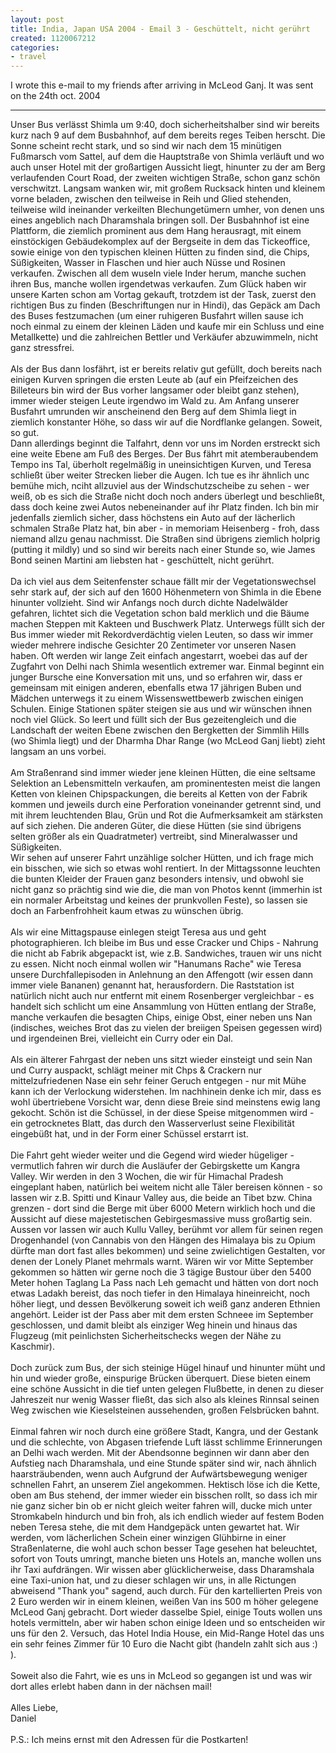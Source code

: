 ```yaml
---
layout: post
title: India, Japan USA 2004 - Email 3 - Geschüttelt, nicht gerührt
created: 1120067212
categories:
- travel
---
```

<p>I wrote this e-mail to my friends after arriving in McLeod Ganj. It was sent on the 24th oct. 2004</p> <hr />Unser Bus verl&auml;sst Shimla um 9:40, doch sicherheitshalber sind wir bereits kurz nach 9 auf dem Busbahnhof, auf dem bereits reges Teiben herscht. Die Sonne scheint recht stark, und so sind wir nach dem 15 min&uuml;tigen Fu&szlig;marsch vom Sattel, auf dem die Hauptstra&szlig;e von Shimla verl&auml;uft und wo auch unser Hotel mit der gro&szlig;artigen Aussicht liegt, hinunter zu der am Berg verlaufenden Court Road, der zweiten wichtigen Stra&szlig;e, schon ganz sch&ouml;n verschwitzt. Langsam wanken wir, mit gro&szlig;em Rucksack hinten und kleinem vorne beladen, zwischen den teilweise in Reih und Glied stehenden, teilweise wild ineinander verkeilten Blechunget&uuml;mern umher, von denen uns eines angeblich nach Dharamshala bringen soll. Der Busbahnhof ist eine Plattform, die ziemlich prominent aus dem Hang herausragt, mit einem einst&ouml;ckigen Geb&auml;udekomplex auf der Bergseite in dem das Tickeoffice, sowie einige von den typischen kleinen H&uuml;tten zu finden sind, die Chips, S&uuml;&szlig;igkeiten, Wasser in Flaschen und hier auch N&uuml;sse und Rosinen verkaufen. Zwischen all dem wuseln viele Inder herum, manche suchen ihren Bus, manche wollen irgendetwas verkaufen. Zum Gl&uuml;ck haben wir unsere Karten schon am Vortag gekauft, trotzdem ist der Task, zuerst den richtigen Bus zu finden (Beschriftungen nur in Hindi), das Gep&auml;ck am Dach des Buses festzumachen (um einer ruhigeren Busfahrt willen sause ich noch einmal zu einem der kleinen L&auml;den und kaufe mir ein Schluss und eine Metallkette) und die zahlreichen Bettler und Verk&auml;ufer abzuwimmeln, nicht ganz stressfrei. <br /> <br /> Als der Bus dann losf&auml;hrt, ist er bereits relativ gut gef&uuml;llt, doch bereits nach einigen Kurven springen die ersten Leute ab (auf ein Pfeifzeichen des Billeteurs bin wird der Bus vorher langsamer oder bleibt ganz stehen), immer wieder steigen Leute irgendwo im Wald zu. Am Anfang unserer Busfahrt umrunden wir anscheinend den Berg auf dem Shimla liegt in ziemlich konstanter H&ouml;he, so dass wir auf die Nordflanke gelangen. Soweit, so gut. <br /> Dann allerdings beginnt die Talfahrt, denn vor uns im Norden erstreckt sich eine weite Ebene am Fu&szlig; des Berges. Der Bus f&auml;hrt mit atemberaubendem Tempo ins Tal, &uuml;berholt regelm&auml;&szlig;ig in uneinsichtigen Kurven, und Teresa schlie&szlig;t &uuml;ber weiter Strecken lieber die Augen. Ich tue es ihr &auml;hnlich unc bem&uuml;he mich, nciht allzuviel aus der Windschutzscheibe zu sehen - wer wei&szlig;, ob es sich die Stra&szlig;e nicht doch noch anders &uuml;berlegt und beschlie&szlig;t, dass doch keine zwei Autos nebeneinander auf ihr Platz finden. Ich bin mir jedenfalls ziemlich sicher, dass h&ouml;chstens ein Auto auf der l&auml;cherlich schmalen Stra&szlig;e Platz hat, bin aber - in memoriam Heisenberg - froh, dass niemand allzu genau nachmisst. Die Stra&szlig;en sind &uuml;brigens ziemlich holprig (putting it mildly) und so sind wir bereits nach einer Stunde so, wie James Bond seinen Martini am liebsten hat - gesch&uuml;ttelt, nicht ger&uuml;hrt. <br /> <br /> Da ich viel aus dem Seitenfenster schaue f&auml;llt mir der Vegetationswechsel sehr stark auf, der sich auf den 1600 H&ouml;henmetern von Shimla in die Ebene hinunter vollzieht. Sind wir Anfangs noch durch dichte Nadelw&auml;lder gefahren, lichtet sich die Vegetation schon bald merklich und die B&auml;ume machen Steppen mit Kakteen und Buschwerk Platz. Unterwegs f&uuml;llt sich der Bus immer wieder mit Rekordverd&auml;chtig vielen Leuten, so dass wir immer wieder mehrere indische Gesichter 20 Zentimeter vor unseren Nasen haben. Oft werden wir lange Zeit einfach angestarrt, woebei das auf der Zugfahrt von Delhi nach Shimla wesentlich extremer war. Einmal beginnt ein junger Bursche eine Konversation mit uns, und so erfahren wir, dass er gemeinsam mit einigen anderen, ebenfalls etwa 17 j&auml;hrigen Buben und M&auml;dchen unterwegs it zu einem Wissenswettbewerb zwischen einigen Schulen. Einige Stationen sp&auml;ter steigen sie aus und wir w&uuml;nschen ihnen noch viel Gl&uuml;ck. So leert und f&uuml;llt sich der Bus gezeitengleich und die Landschaft der weiten Ebene zwischen den Bergketten der Simmlih Hills (wo Shimla liegt) und der Dharmha Dhar Range (wo McLeod Ganj liebt) zieht langsam an uns vorbei. <br /> <br /> Am Stra&szlig;enrand sind immer wieder jene kleinen H&uuml;tten, die eine seltsame Selektion an Lebensmitteln verkaufen, am prominentesten meist die langen Ketten von kleinen Chipspackungen, die bereits al Ketten von der Fabrik kommen und jeweils durch eine Perforation voneinander getrennt sind, und mit ihrem leuchtenden Blau, Gr&uuml;n und Rot die Aufmerksamkeit am st&auml;rksten auf sich ziehen. Die anderen G&uuml;ter, die diese H&uuml;tten (sie sind &uuml;brigens selten gr&ouml;&szlig;er als ein Quadratmeter) vertreibt, sind Mineralwasser und S&uuml;&szlig;igkeiten. <br /> Wir sehen auf unserer Fahrt unz&auml;hlige solcher H&uuml;tten, und ich frage mich ein bisschen, wie sich so etwas wohl rentiert. In der Mittagssonne leuchten die bunten Kleider der Frauen ganz besonders intensiv, und obwohl sie nicht ganz so pr&auml;chtig sind wie die, die man von Photos kennt (immerhin ist ein normaler Arbeitstag und keines der prunkvollen Feste), so lassen sie doch an Farbenfrohheit kaum etwas zu w&uuml;nschen &uuml;brig. <br /> <br /> Als wir eine Mittagspause einlegen steigt Teresa aus und geht photographieren. Ich bleibe im Bus und esse Cracker und Chips - Nahrung die nicht ab Fabrik abgepackt ist, wie z.B. Sandwiches, trauen wir uns nicht zu essen. Nicht noch einmal wollen wir &quot;Hanumans Rache&quot; wie Teresa unsere Durchfallepisoden in Anlehnung an den Affengott (wir essen dann immer viele Bananen) genannt hat, herausfordern. Die Raststation ist nat&uuml;rlich nicht auch nur entfernt mit einem Rosenberger vergleichbar - es handelt sich schlicht um eine Ansammlung von H&uuml;tten entlang der Stra&szlig;e, manche verkaufen die besagten Chips, einige Obst, einer neben uns Nan (indisches, weiches Brot das zu vielen der breiigen Speisen gegessen wird) und irgendeinen Brei, vielleicht ein Curry oder ein Dal. <br /> <br /> Als ein &auml;lterer Fahrgast der neben uns sitzt wieder einsteigt und sein Nan und Curry auspackt, schl&auml;gt meiner mit Chps &amp; Crackern nur mittelzufriedenen Nase ein sehr feiner Geruch entgegen - nur mit M&uuml;he kann ich der Verlockung widerstehen. Im nachhinein denke ich mir, dass es wohl &uuml;bertriebene Vorsicht war, denn diese Breie sind meinstens ewig lang gekocht. Sch&ouml;n ist die Sch&uuml;ssel, in der diese Speise mitgenommen wird - ein getrocknetes Blatt, das durch den Wasserverlust seine Flexibilit&auml;t eingeb&uuml;&szlig;t hat, und in der Form einer Sch&uuml;ssel erstarrt ist. <br /> <br /> Die Fahrt geht wieder weiter und die Gegend wird wieder h&uuml;geliger - vermutlich fahren wir durch die Ausl&auml;ufer der Gebirgskette um Kangra Valley. Wir werden in den 3 Wochen, die wir f&uuml;r Himachal Pradesh eingeplant haben, nat&uuml;rlich bei weitem nicht alle T&auml;ler bereisen k&ouml;nnen - so lassen wir z.B. Spitti und Kinaur Valley aus, die beide an Tibet bzw. China grenzen - dort sind die Berge mit &uuml;ber 6000 Metern wirklich hoch und die Aussicht auf diese majestetischen Gebirgesmassive muss gro&szlig;artig sein. Aussen vor lassen wir auch Kullu Valley, ber&uuml;hmt vor allem f&uuml;r seinen regen Drogenhandel (von Cannabis von den H&auml;ngen des Himalaya bis zu Opium d&uuml;rfte man dort fast alles bekommen) und seine zwielichtigen Gestalten, vor denen der Lonely Planet mehrmals warnt. W&auml;ren wir vor Mitte September gekommen so h&auml;tten wir gerne noch die 3 t&auml;gige Bustour &uuml;ber den 5400 Meter hohen Taglang La Pass nach Leh gemacht und h&auml;tten von dort noch etwas Ladakh bereist, das noch tiefer in den Himalaya hineinreicht, noch h&ouml;her liegt, und dessen Bev&ouml;lkerung soweit ich wei&szlig; ganz anderen Ethnien angeh&ouml;rt. Leider ist der Pass aber mit dem ersten Schneee im September geschlossen, und damit bleibt als einziger Weg hinein und hinaus das Flugzeug (mit peinlichsten Sicherheitschecks wegen der N&auml;he zu Kaschmir). <br /> <br /> Doch zur&uuml;ck zum Bus, der sich steinige H&uuml;gel hinauf und hinunter m&uuml;ht und hin und wieder gro&szlig;e, einspurige Br&uuml;cken &uuml;berquert. Diese bieten einem eine sch&ouml;ne Aussicht in die tief unten gelegen Flu&szlig;bette, in denen zu dieser Jahreszeit nur wenig Wasser flie&szlig;t, das sich also als kleines Rinnsal seinen Weg zwischen wie Kieselsteinen aussehenden, gro&szlig;en Felsbr&uuml;cken bahnt. <br /> <br /> Einmal fahren wir noch durch eine gr&ouml;&szlig;ere Stadt, Kangra, und der Gestank und die schlechte, von Abgasen triefende Luft l&auml;sst schlimme Erinnerungen an Delhi wach werden. Mit der Abendsonne beginnen wir dann aber den Aufstieg nach Dharamshala, und eine Stunde sp&auml;ter sind wir, nach &auml;hnlich haarstr&auml;ubenden, wenn auch Aufgrund der Aufw&auml;rtsbewegung weniger schnellen Fahrt, an unserem Ziel angekommen. Hektisch l&ouml;se ich die Kette, oben am Bus stehend, der immer wieder ein bisschen rollt, so dass ich mir nie ganz sicher bin ob er nicht gleich weiter fahren will, ducke mich unter Stromkabeln hindurch und bin froh, als ich endlich wieder auf festem Boden neben Teresa stehe, die mit dem Handgep&auml;ck unten gewartet hat. Wir werden, vom l&auml;cherlichen Schein einer winzigen Gl&uuml;hbirne in einer Stra&szlig;enlaterne, die wohl auch schon besser Tage gesehen hat beleuchtet, sofort von Touts umringt, manche bieten uns Hotels an, manche wollen uns ihr Taxi aufdr&auml;ngen. Wir wissen aber gl&uuml;cklicherweise, dass Dharamshala eine Taxi-union hat, und zu dieser schlagen wir uns, in alle Rictungen abweisend &quot;Thank you&quot; sagend, auch durch. F&uuml;r den kartellierten Preis von 2 Euro werden wir in einem kleinen, wei&szlig;en Van ins 500 m h&ouml;her gelegene McLeod Ganj gebracht. Dort wieder dasselbe Spiel, einige Touts wollen uns hotels vermitteln, aber wir haben schon einige Ideen und so entscheiden wir uns f&uuml;r den 2. Versuch, das Hotel India House, ein Mid-Range Hotel das uns ein sehr feines Zimmer f&uuml;r 10 Euro die Nacht gibt (handeln zahlt sich aus :) ). <br /> <br /> Soweit also die Fahrt, wie es uns in McLeod so gegangen ist und was wir dort alles erlebt haben dann in der n&auml;chsen mail! <br /> <br /> Alles Liebe,<br /> Daniel <br /> <br /> P.S.: Ich meins ernst mit den Adressen f&uuml;r die Postkarten!<br /><br /> <br /> <p>&nbsp;</p>
